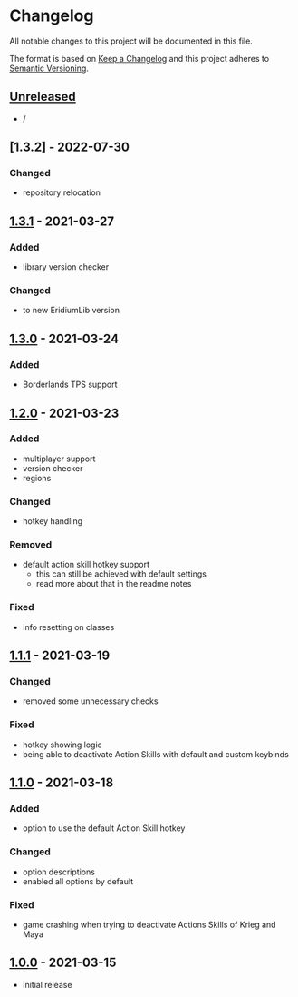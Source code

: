 # Changelog

All notable changes to this project will be documented in this file.

The format is based on [Keep a Changelog][keep a changelog] and this project adheres to [Semantic Versioning][semantic versioning].

## [Unreleased]

- /

## [1.3.2] - 2022-07-30

### Changed
- repository relocation


## [1.3.1] - 2021-03-27

### Added
- library version checker

### Changed
- to new EridiumLib version


## [1.3.0] - 2021-03-24

### Added
- Borderlands TPS support


## [1.2.0] - 2021-03-23

### Added
- multiplayer support
- version checker
- regions

### Changed
- hotkey handling

### Removed
- default action skill hotkey support
  - this can still be achieved with default settings
  - read more about that in the readme notes

### Fixed
- info resetting on classes


## [1.1.1] - 2021-03-19

### Changed
- removed some unnecessary checks

### Fixed
- hotkey showing logic
- being able to deactivate Action Skills with default and custom keybinds

## [1.1.0] - 2021-03-18

### Added

- option to use the default Action Skill hotkey

### Changed

- option descriptions
- enabled all options by default

### Fixed

- game crashing when trying to deactivate Actions Skills of Krieg and Maya

## [1.0.0] - 2021-03-15

- initial release

<!-- Links -->
[keep a changelog]: https://keepachangelog.com/
[semantic versioning]: https://semver.org/

<!-- Versions -->
[unreleased]: https://github.com/DAmNRelentless/bl2-skilltoggles/compare/v1.0.0...HEAD
[released]: https://github.com/DAmNRelentless/bl2-skilltoggles/releases
[1.3.1]: https://github.com/DAmNRelentless/bl2-skilltoggles/compare/v1.3.0..v1.3.1
[1.3.0]: https://github.com/DAmNRelentless/bl2-skilltoggles/compare/v1.2.0..v1.3.0
[1.2.0]: https://github.com/DAmNRelentless/bl2-skilltoggles/compare/v1.1.1..v1.2.0
[1.1.1]: https://github.com/DAmNRelentless/bl2-skilltoggles/compare/v1.1.0..v1.1.1
[1.1.0]: https://github.com/DAmNRelentless/bl2-skilltoggles/compare/v1.0.0..v1.1.0
[1.0.0]: https://github.com/DAmNRelentless/bl2-skilltoggles/releases/v1.0.0

